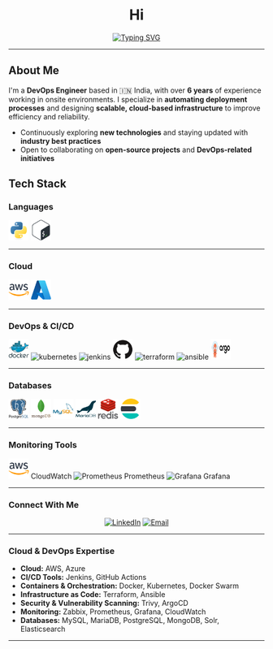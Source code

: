 <div align="center">

# Hi

[![Typing SVG](https://readme-typing-svg.herokuapp.com?font=Fira+Code&pause=1000&color=FF69B4&center=true&vCenter=true&width=435&lines=I+am+DevOps+Engineer)](https://git.io/typing-svg)

</div>

---

## About Me

I'm a **DevOps Engineer** based in 🇮🇳 India, with over **6 years** of experience working in onsite environments. I specialize in **automating deployment processes** and designing **scalable, cloud-based infrastructure** to improve efficiency and reliability.

* Continuously exploring **new technologies** and staying updated with **industry best practices**
* Open to collaborating on **open-source projects** and **DevOps-related initiatives**

## **Tech Stack**

### **Languages**

<p align="left">
  <img src="https://raw.githubusercontent.com/devicons/devicon/master/icons/python/python-original.svg" alt="python" width="40" height="40"/>
  <img src="https://raw.githubusercontent.com/devicons/devicon/master/icons/bash/bash-original.svg" alt="shell" width="40" height="40"/>
</p>

---

### **Cloud**

<p align="left">
  <img src="https://raw.githubusercontent.com/devicons/devicon/master/icons/amazonwebservices/amazonwebservices-original-wordmark.svg" alt="aws" width="40" height="40"/>
  <img src="https://raw.githubusercontent.com/devicons/devicon/master/icons/azure/azure-original.svg" alt="azure" width="40" height="40"/>

</p>

---

### **DevOps & CI/CD**

<p align="left">
  <img src="https://raw.githubusercontent.com/devicons/devicon/master/icons/docker/docker-original-wordmark.svg" alt="docker" width="40" height="40"/>
  <img src="https://www.vectorlogo.zone/logos/kubernetes/kubernetes-icon.svg" alt="kubernetes" width="40" height="40"/>
  <img src="https://www.vectorlogo.zone/logos/jenkins/jenkins-icon.svg" alt="jenkins" width="40" height="40"/>
  <img src="https://raw.githubusercontent.com/devicons/devicon/master/icons/github/github-original.svg" alt="github" width="40" height="40"/>
  <img src="https://www.vectorlogo.zone/logos/terraformio/terraformio-icon.svg" alt="terraform" width="40" height="40"/>
  <img src="https://www.vectorlogo.zone/logos/ansible/ansible-icon.svg" alt="ansible" width="40" height="40"/>
  <img src="https://raw.githubusercontent.com/argoproj/argo-workflows/main/docs/assets/argo.png" alt="argo" width="40" height="40"/>
</p>

---

### **Databases**

<p align="left">
  <img src="https://raw.githubusercontent.com/devicons/devicon/master/icons/postgresql/postgresql-original-wordmark.svg" alt="postgresql" width="40" height="40"/>
  <img src="https://raw.githubusercontent.com/devicons/devicon/master/icons/mongodb/mongodb-original-wordmark.svg" alt="mongodb" width="40" height="40"/>
  <img src="https://raw.githubusercontent.com/devicons/devicon/master/icons/mysql/mysql-original-wordmark.svg" alt="mysql" width="40" height="40"/>
  <img src="https://raw.githubusercontent.com/devicons/devicon/master/icons/mariadb/mariadb-original-wordmark.svg" alt="mariadb" width="40" height="40"/>
  <img src="https://raw.githubusercontent.com/devicons/devicon/master/icons/redis/redis-original-wordmark.svg" alt="redis" width="40" height="40"/>
  <img src="https://raw.githubusercontent.com/devicons/devicon/master/icons/elasticsearch/elasticsearch-original.svg" alt="elasticsearch" width="40" height="40"/>

</p>

</p>

---

### **Monitoring Tools**

<p align="left">
  <img src="https://raw.githubusercontent.com/devicons/devicon/master/icons/amazonwebservices/amazonwebservices-original-wordmark.svg" alt="AWS" width="40" height="40"/> CloudWatch  
  <img src="https://www.vectorlogo.zone/logos/prometheusio/prometheusio-icon.svg" alt="Prometheus" width="40" height="40"/> Prometheus  
  <img src="https://www.vectorlogo.zone/logos/grafana/grafana-icon.svg" alt="Grafana" width="40" height="40"/> Grafana

</p>

---

### **Connect With Me**

<div align="center">

[![LinkedIn](https://img.shields.io/badge/LinkedIn-Connect-blue?style=for-the-badge&logo=linkedin&logoColor=white)](https://www.linkedin.com/in/ankita8870/)
[![Email](https://img.shields.io/badge/Email-devopsdive17@gmail.com-red?style=for-the-badge&logo=gmail&logoColor=white)](mailto:devopsdive17@gmail.com)

</div>

---

### **Cloud & DevOps Expertise**

- **Cloud:** AWS, Azure
- **CI/CD Tools:** Jenkins, GitHub Actions
- **Containers & Orchestration:** Docker, Kubernetes, Docker Swarm
- **Infrastructure as Code:** Terraform, Ansible
- **Security & Vulnerability Scanning:** Trivy, ArgoCD
- **Monitoring:** Zabbix, Prometheus, Grafana, CloudWatch
- **Databases:** MySQL, MariaDB, PostgreSQL, MongoDB, Solr, Elasticsearch

---
